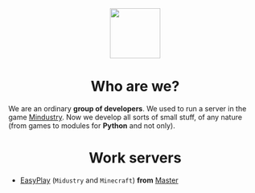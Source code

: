 <div id="header" align="center">
  <img src="https://avatars.githubusercontent.com/u/79221653?s=400&u=c10c7515809195eebf6ecc667b54b9d410ad6737&v=4" width="100">
</div>
<div id="header" align="center"><h1>Who are we?</h1></div>

We are an ordinary **group of developers**.
We used to run a server in the game [Mindustry](https://github.com/Anuken/Mindustry).
Now we develop all sorts of small stuff, of any nature (from games to modules for **Python** and not only).

<div id="header" align="center"><h1>Work servers</h1></div>

- [EasyPlay](https://easyplay.su) (`Midustry` and `Minecraft`) **from** [Master](https://github.com/Master-Rus)
